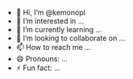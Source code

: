 - 👋 Hi, I’m @kemonopl
- 👀 I’m interested in ...
- 🌱 I’m currently learning ...
- 💞️ I’m looking to collaborate on ...
- 📫 How to reach me ...
- 😄 Pronouns: ...
- ⚡ Fun fact: ...

<!---
kemonopl/kemonopl is a ✨ special ✨ repository because its `README.md` (this file) appears on your GitHub profile.
You can click the Preview link to take a look at your changes.
--->
